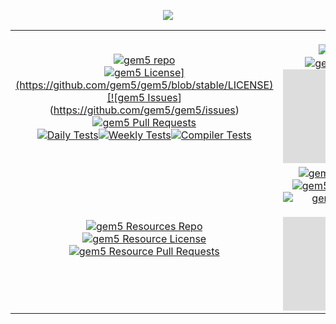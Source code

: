 
<picture>
<p align="center">
<img src="https://www.gem5.org/assets/img/gem5logo/Color/noBackground/horizontal/gem5ColorLong.gif">
</p>
</picture>

| | |
:---:|:---:
[![gem5 repo](https://github-readme-stats.vercel.app/api/pin/?username=gem5&repo=gem5)](https://github.com/gem5/gem5)<br>[![gem5 License](https://img.shields.io/github/license/gem5/gem5?)](https://github.com/gem5/gem5/blob/stable/LICENSE)[![gem5 Issues](https://img.shields.io/github/issues/gem5/gem5)](https://github.com/gem5/gem5/issues)[![gem5 Pull Requests](https://img.shields.io/github/issues-pr/gem5/gem5)](https://github.com/gem5/gem5/pulls)<br>[![Daily Tests](https://github.com/gem5/gem5/actions/workflows/daily-tests.yaml/badge.svg?branch=develop)](https://github.com/gem5/gem5/actions/workflows/daily-tests.yaml)[![Weekly Tests](https://github.com/gem5/gem5/actions/workflows/weekly-tests.yaml/badge.svg?branch=develop)](https://github.com/gem5/gem5/actions/workflows/weekly-tests.yaml)[![Compiler Tests](https://github.com/gem5/gem5/actions/workflows/compiler-tests.yaml/badge.svg?branch=develop)](https://github.com/gem5/gem5/actions/workflows/compiler-tests.yaml)|[![gem5 Website repo](https://github-readme-stats.vercel.app/api/pin/?username=gem5&repo=website)](https://github.com/gem5/website)<br>[![gem5 Website License](https://img.shields.io/github/license/gem5/website)](https://github.com/gem5/website/blob/stable/LICENSE)[![gem5 Website Pull Requests](https://img.shields.io/github/issues-pr/gem5/website)](https://github.com/gem5/website/pulls)<br>[![gem5 Website Status](https://img.shields.io/website-up-down-green-red/https/www.gem5.org?label=Website)](https://www.gem5.org)
[![gem5 Resources Repo](https://github-readme-stats.vercel.app/api/pin/?username=gem5&repo=gem5-resources)](https://github.com/gem5/gem5-resources)<br>[![gem5 Resource License](https://img.shields.io/github/license/gem5/gem5-resources)](https://github.com/gem5/gem5-resources/blob/stable/LICENSE)[![gem5 Resource Pull Requests](https://img.shields.io/github/issues-pr/gem5/gem5-resources)](https://github.com/gem5/gem5-resources/pulls)|[![gem5 Resources Website Repo](https://github-readme-stats.vercel.app/api/pin/?username=gem5&repo=gem5-resources-website)](https://github.com/gem5/gem5-resources-website)<br>[![gem5 Resources Website License](https://img.shields.io/github/license/gem5/gem5-resources-website)](https://github.com/gem5/gem5-resources-website/blob/stable/LICENSE)[![gem5 Resources Website Pull Requests](https://img.shields.io/github/issues-pr/gem5/gem5-resources-website)](https://github.com/gem5/gem5-resources-website/pulls)<br>[![gem5 Resources Website Status](https://img.shields.io/website-up-down-green-red/https/resources.gem5.org?label=Website%20status)](https://resoruces.gem5.org)

